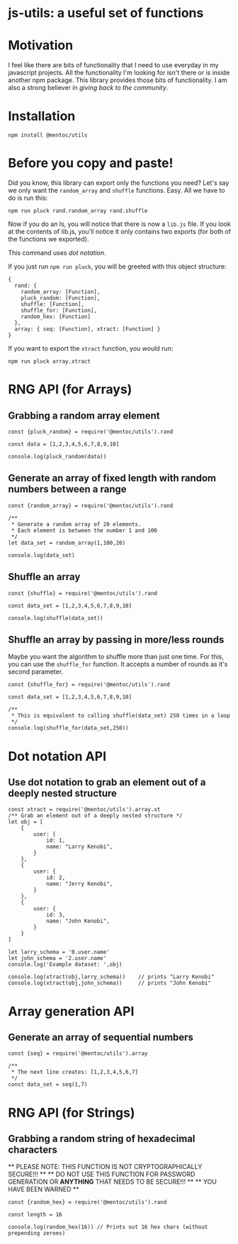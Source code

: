 # js-utils: a useful set of functions

# Motivation
I feel like there are bits of functionality that I need to use everyday in my javascript projects. 
All the functionality I'm looking for isn't there or is inside another npm package. 
This library provides those bits of functionality. 
I am also a strong believer in *giving back to the community*.

# Installation
```
npm install @mentoc/utils
```

# Before you copy and paste!
Did you know, this library can export only the functions you need?
Let's say we only want the `random_array` and `shuffle` functions.
Easy. All we have to do is run this:
```
npm run pluck rand.random_array rand.shuffle
```
Now if you do an ls, you will notice that there is now a `lib.js` file.
If you look at the contents of lib.js, you'll notice it only contains
two exports (for both of the functions we exported). 

This command uses *dot notation*. 

If you just run `npm run pluck`, you will be greeted with this
object structure:
```
{
  rand: {
    random_array: [Function],
    pluck_random: [Function],
    shuffle: [Function],
    shuffle_for: [Function],
    random_hex: [Function]
  },
  array: { seq: [Function], xtract: [Function] }
}
```

If you want to export the `xtract` function, you would run:
```
npm run pluck array.xtract
```

# RNG API (for Arrays)

## Grabbing a random array element
```
const {pluck_random} = require('@mentoc/utils').rand

const data = [1,2,3,4,5,6,7,8,9,10]

console.log(pluck_random(data))
```

## Generate an array of fixed length with random numbers between a range
```
const {random_array} = require('@mentoc/utils').rand

/**
 * Generate a random array of 20 elements.
 * Each element is between the number 1 and 100
 */
let data_set = random_array(1,100,20)

console.log(data_set)
```


## Shuffle an array
```
const {shuffle} = require('@mentoc/utils').rand

const data_set = [1,2,3,4,5,6,7,8,9,10]

console.log(shuffle(data_set))
```

## Shuffle an array by passing in more/less rounds
Maybe you want the algorithm to shuffle more than just one time. For this, you can
use the `shuffle_for` function. It accepts a number of rounds as it's second parameter.

```
const {shuffle_for} = require('@mentoc/utils').rand

const data_set = [1,2,3,4,5,6,7,8,9,10]

/**
 * This is equivalent to calling shuffle(data_set) 250 times in a loop
 */
console.log(shuffle_for(data_set,250))
```


# Dot notation API
## Use dot notation to grab an element out of a deeply nested structure
```
const xtract = require('@mentoc/utils').array.xt
/** Grab an element out of a deeply nested structure */
let obj = [
    {
        user: {
            id: 1,
            name: "Larry Kenobi",
        }
    },
    {
        user: {
            id: 2,
            name: "Jerry Kenobi",
        }
    },
    {
        user: {
            id: 3,
            name: "John Kenobi",
        }
    }
]

let larry_schema = '0.user.name'
let john_schema = '2.user.name'
console.log('Example dataset: ',obj)

console.log(xtract(obj,larry_schema))    // prints "Larry Kenobi"
console.log(xtract(obj,john_schema))     // prints "John Kenobi"

```

# Array generation API
## Generate an array of sequential numbers
```
const {seq} = require('@mentoc/utils').array

/**
 * The next line creates: [1,2,3,4,5,6,7]
 */
const data_set = seq(1,7)
```

# RNG API (for Strings)

## Grabbing a random string of hexadecimal characters
** PLEASE NOTE: THIS FUNCTION IS NOT CRYPTOGRAPHICALLY SECURE!!! **
** DO NOT USE THIS FUNCTION FOR PASSWORD GENERATION OR __ANYTHING__ THAT NEEDS TO BE SECURE!!! **
** YOU HAVE BEEN WARNED **
```
const {random_hex} = require('@mentoc/utils').rand

const length = 16

console.log(random_hex(16))	// Prints out 16 hex chars (without prepending zeroes)
```



